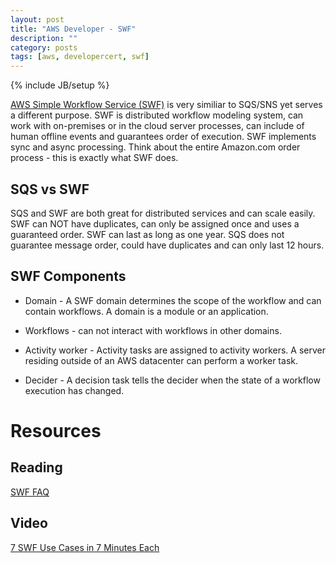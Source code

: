 ```yaml
---
layout: post
title: "AWS Developer - SWF"
description: ""
category: posts
tags: [aws, developercert, swf]
---
```

{% include JB/setup %}

[AWS Simple Workflow Service (SWF)](https://aws.amazon.com/swf/) is very similiar to SQS/SNS yet serves a different purpose. SWF is distributed workflow modeling system, can work with on-premises or in the cloud server processes, can include of human offline events and guarantees order of execution. SWF implements sync and async processing. Think about the entire Amazon.com order process - this is exactly what SWF does. 

## SQS vs SWF
SQS and SWF are both great for distributed services and can scale easily.  SWF can NOT have duplicates, can only be assigned once and uses a guaranteed order. SWF can last as long as one year. SQS does not guarantee message order, could have duplicates and can only last 12 hours. 

## SWF Components

* Domain - A SWF domain determines the scope of the workflow and can contain workflows. A domain is a module or an application.

* Workflows - can not interact with workflows in other domains. 

* Activity worker - Activity tasks are assigned to activity workers. A server residing outside of an AWS datacenter can perform a worker task.

* Decider - A decision task tells the decider when the state of a workflow execution has changed.

# Resources

## Reading
[SWF FAQ](https://aws.amazon.com/swf/faqs/)

## Video
[7 SWF Use Cases in 7 Minutes Each](https://www.youtube.com/watch?v=sXGlQruUrWE)